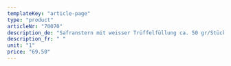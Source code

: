 ```yaml
---
templateKey: "article-page"
type: "product"
articleNr: "70070"
description_de: "Safranstern mit weisser Trüffelfüllung ca. 50 gr/Stück\n(November bis Januar)"
description_fr: " "
unit: "1"
price: "69.50"
---
```

